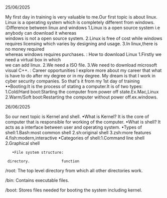 25/06/2025
 
My first day in training is very valuable to me.Our first topic is about linux.
Linux is a operating system which is completely different from windows.
:Difference between linux and windows
   1.Linux is a open source system i.e
     anybody can download it whereas      
     windows is not a open source system.
   2.Linux is free of cost while windows 
     requires licensing which varies by 
     designing and usage.
   3.In linux,there is no money required   
     whereas windows requires purchases.
: How to download Linux
 1.Firstly we need a virtual box in which  
   we can add linux.
 2.We need a ISO file.
 3.We need to download microsoft visual 
   C++.
: Career opportunities 
  I explore more about my career that what is have to do after my degree or in my degree.
My dream is that I work in cyber security companies.
So that's it from my 1st day of training
••Booting:It is the process of stating a computer.It is of two types:
1.Cold/Hard boot:Starting the computer from power off state.Ex.Mac,Linux
2.Warm/Soft boot:Restarting the computer without power off.ex.windows.

26/06/2025

So our next topic is Kernel and shell.
•What is Kernel?
 It is the core of computer that is responsible for working of the computer.
•What is shell?
 It acts as a interface between user and operating system.
•Types of shell:1.Bash:most common shell
                2.sh:original shell
                3.zsh:more features 
                4.fish:modern,interactive
•Categories of shell:1.Command line shell
                     2.Graphical shell

       •File system structure:
 
     directory.              function
   
   /root:                The top level       directory from which all other directories work.
     
   /bin:                Contains executable      files.
   
   /boot:                Stores files needed for booting the system including kernel.
